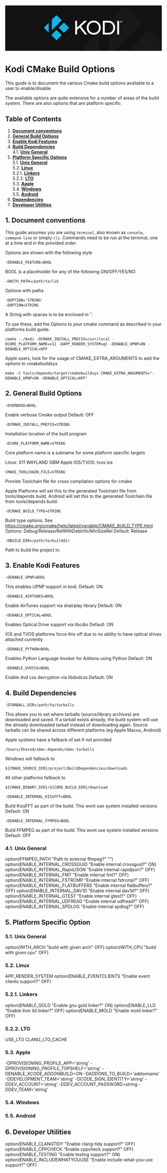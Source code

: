 ![Kodi Logo](resources/banner_slim.png)

# Kodi CMake Build Options
This guide is to document the various Cmake build options available to a user to enable/disable

The available options are quite extensive for a number of areas of the build system. There are also
options that are platform specific

## Table of Contents
1. **[Document conventions](#1-document-conventions)**
2. **[General Build Options](#2-general-build-options)**
3. **[Enable Kodi Features](#3-enable-kodi-features)**
4. **[Build Dependencies](#4-build-dependencies)**  
  4.1. **[Unix General](#41-unix-general)**
5. **[Platform Specific Options](#3-platform-specific-options)**  
  5.1. **[Unix General](#51-unix-general)**  
  5.2. **[Linux](#52-linux)**  
    5.2.1. **[Linkers](#521-linkers)**  
    5.2.2. **[LTO](#522-lto)**  
  5.3. **[Apple](#53-apple)**  
  5.4. **[Windows](#54-windows)**  
  5.5. **[Android](#55-android)**
5. **[Dependencies](#4-Dependencies)**
6. **[Developer Utilities](#5-developer-utilities)**

## 1. Document conventions
This guide assumes you are using `terminal`, also known as `console`, `command-line` or simply `cli`. Commands need to be run at the terminal, one at a time and in the provided order.

Options are shown with the following style
```
-DENABLE_FEATURE=BOOL
```
BOOL is a placeholder for any of the following ON/OFF/YES/NO

```
-DWITH_PATH=/path/to/lib
```
Options with paths

```
-DOPTION='STRING'
-DOPTION=STRING
```
A String with spaces is to be enclosed in ''.

To use these, add the Options to your cmake command as described in your platforms build guide.
```
cmake ../kodi -DCMAKE_INSTALL_PREFIX=/usr/local -DCORE_PLATFORM_NAME=x11 -DAPP_RENDER_SYSTEM=gl -DENABLE_UPNP=ON -DENABLE_OPTICAL=OFF
```

Apple users, look for the usage of CMAKE_EXTRA_ARGUMENTS to add the options to cmakebuildsys
```
make -C tools/depends/target/cmakebuildsys CMAKE_EXTRA_ARGUMENTS="-DENABLE_UPNP=ON -DENABLE_OPTICAL=OFF"
```

## 2. General Build Options

```
-DVERBOSE=BOOL
```
Enable verbose Cmake output
Default: OFF

```
-DCMAKE_INSTALL_PREFIX=STRING
```
Installation location of the built program

```
-DCORE_PLATFORM_NAME=STRING
```
Core platform name is a subname for some platform specific targets

Linux: X11 WAYLAND GBM
Apple IOS/TVOS: tvos ios

```
CMAKE_TOOLCHAIN_FILE=STRING
```
Provide Toolchain file for cross compilation options for cmake

Apple Platforms will set this to the generated Toolchain file from tools/depends build.
Android will set this to the generated Toolchain file from tools/depends build.

```
-DCMAKE_BUILD_TYPE=STRING
```
Build type options. See https://cmake.org/cmake/help/latest/variable/CMAKE_BUILD_TYPE.html
Options: Debug/Release/RelWithDebInfo/MinSizeRel
Default: Release

```
-DBUILD_DIR=/path/to/builddir
```
Path to build the project in.


## 3. Enable Kodi Features

```
-DENABLE_UPNP=BOOL
```
This enables UPNP support in kodi.
Default: ON

```
-DENABLE_AIRTUNES=BOOL
```
Enable AirTunes support via shairplay library
Default: ON

```
-DENABLE_OPTICAL=BOOL
```
Enables Optical Drive support via libcdio
Default: ON

IOS and TVOS platforms force this off due to no ability to have optical drives attached currently

```
-DENABLE_PYTHON=BOOL
```
Enables Python Language Invoker for Addons using Python
Default: ON

```
-DENABLE_DVDCSS=BOOL
```
Enable dvd css decryption via libdvdcss
Default: ON

## 4. Build Dependencies

```
-DTARBALL_DIR=/path/to/tarballs
```
This allows you to set where tarballs (source/library archives) are downloaded and saved.
If a tarball exists already, the build system will use the already downloaded tarball instead of downloading again.
Source tarballs can be shared across different platforms (eg Apple Macos, Android)

Apple systems have a fallback of set if not provided
```
/Users/Shared/xbmc-depends/xbmc-tarballs
```

Windows will fallback to
```
${CMAKE_SOURCE_DIR}/project/BuildDependencies/downloads
```

All other platforms fallback to
```
${CMAKE_BINARY_DIR}/${CORE_BUILD_DIR}/download
```

```
-DENABLE_INTERNAL_KISSFFT=BOOL
```
Build KissFFT as part of the build. This wont use system installed versions
Default: ON

```
-DENABLE_INTERNAL_FFMPEG=BOOL
```
Build FFMPEG as part of the build. This wont use system installed versions
Default: OFF

### 4.1. Unix General

  option(FFMPEG_PATH        "Path to external ffmpeg?" "")
  option(ENABLE_INTERNAL_CROSSGUID "Enable internal crossguid?" ON)
  option(ENABLE_INTERNAL_RapidJSON "Enable internal rapidjson?" OFF)
  option(ENABLE_INTERNAL_FMT "Enable internal fmt?" OFF)
  option(ENABLE_INTERNAL_FSTRCMP "Enable internal fstrcmp?" OFF)
  option(ENABLE_INTERNAL_FLATBUFFERS "Enable internal flatbuffers?" OFF)
  option(ENABLE_INTERNAL_DAV1D "Enable internal dav1d?" OFF)
  option(ENABLE_INTERNAL_GTEST "Enable internal gtest?" OFF)
  option(ENABLE_INTERNAL_UDFREAD "Enable internal udfread?" OFF)
  option(ENABLE_INTERNAL_SPDLOG "Enable internal spdlog?" OFF)

## 5. Platform Specific Option

### 5.1. Unix General

  option(WITH_ARCH              "build with given arch" OFF)
  option(WITH_CPU               "build with given cpu" OFF)

### 5.2. Linux

APP_RENDER_SYSTEM
  option(ENABLE_EVENTCLIENTS    "Enable event clients support?" OFF)

### 5.2.1. Linkers

  option(ENABLE_GOLD    "Enable gnu gold linker?" ON)
  option(ENABLE_LLD     "Enable llvm lld linker?" OFF)
  option(ENABLE_MOLD    "Enable mold linker?" OFF)

### 5.2.2. LTO

USE_LTO
CLANG_LTO_CACHE


### 5.3. Apple

-DPROVISIONING_PROFILE_APP='string'
-DPROVISIONING_PROFILE_TOPSHELF='string'
-DENABLE_XCODE_ADDONBUILD=ON
-DADDONS_TO_BUILD='addonname'
-DDEVELOPMENT_TEAM='string'
-DCODE_SIGN_IDENTITY='string'
-DDEV_ACCOUNT='string'
-DDEV_ACCOUNT_PASSWORD=string
-DDEV_TEAM='string' 

### 5.4. Windows

### 5.5. Android

## 6. Developer Utilities

option(ENABLE_CLANGTIDY   "Enable clang-tidy support?" OFF)
option(ENABLE_CPPCHECK    "Enable cppcheck support?" OFF)
option(ENABLE_TESTING     "Enable testing support?" ON)
option(ENABLE_INCLUDEWHATYOUUSE "Enable include-what-you-use support?" OFF)

